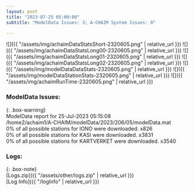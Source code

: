 ```yaml
---
layout: post
title: "2023-07-25 05:00:00"
subtitle: "ModelData Issues: 3; A-CHAIM System Issues: 0"

---
```


![]({{ "/assets/img/achaimDataStatsShort-2320605.png" | relative_url }})
![]({{ "/assets/img/achaimDataStatsLong00-2320605.png" | relative_url }})
![]({{ "/assets/img/achaimDataStatsLong01-2320605.png" | relative_url }})
![]({{ "/assets/img/achaimDataStatsLong02-2320605.png" | relative_url }})
![]({{ "/assets/img/modelDataDataStats-2320605.png" | relative_url }})
![]({{ "/assets/img/modelDataStationStats-2320605.png" | relative_url }})
![]({{ "/assets/img/achaimRunTime-2320605.png" | relative_url }})


### ModelData Issues:  
  
{: .box-warning}  
 ModelData report for 25-Jul-2023 05:15:08   
 /home2/achaim1/A-CHAIM/modelData/2023/206/05/modelData.mat   
 0% of all possible stations for IONO were downloaded. x826   
 0% of all possible stations for KASI were downloaded. x3831   
 0% of all possible stations for KARTVERKET were downloaded. x3540   
  


### Logs:  
  
{: .box-note}  
[Logs.zip]({{ "/assets/other/logs.zip" | relative_url }})  
[Log Info]({{ "/logInfo" | relative_url }})  
